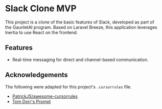 # Slack Clone MVP

This project is a clone of the basic features of Slack, developed as part of the GaunletAI program. Based on Laravel Breeze, this application leverages Inertia to use React on the frontend.

## Features

- Real-time messaging for direct and channel-based communication.

## Acknowledgements

The following were adapted for this project's `.cursorrules` file.

- [PatrickJS/awesome-cursorrules](https://github.com/PatrickJS/awesome-cursorrules/blob/main/rules/laravel-php-83-cursorrules-prompt-file/.cursorrules)
- [Tom Dorr's Prompt](https://x.com/tom_doerr/status/1875267434665668986)
